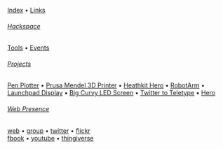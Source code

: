 [Index](_pages) • [Links](Links)

###### [Hackspace](Home)

[Tools](Tools) • [Events](Events)

###### [Projects](Projects)

[Pen Plotter](Pen-plotter) • 
[Prusa Mendel 3D Printer](Prusa-Mendel) • 
[Heathkit Hero](Hero) • 
[RobotArm](RobotArm) • 
[Launchpad Display](Launchpad-Display) • 
[Big Curvy LED Screen](Big-Curvy-LED-Screen) • 
[Twitter to Teletype](Twitter-to-Teletype) • [Hero](Hero)  





<!-- footer links -->

###### [Web Presence](Social-Media)

[web][Website] • [group][Google Group] • [twitter] • [flickr][]  
[fbook][Facebook] • [youtube] • [thingiverse]

[Website]: http://swindon.hackspace.org.uk/
[Google Group]: http://groups.google.com/group/swindon-hackspace
[Twitter]: http://twitter.com/snhack
[YouTube]: http://www.youtube.com/user/snhackspace
[Flickr]: https://www.flickr.com/groups/swindon-hackspace/
[Facebook]: https://www.facebook.com/swindon.hackspace
[Github]: https://github.com/snhack
[Thingiverse]: http://www.thingiverse.com/Swindon-Hackspace/

<!--
[`web`][web]
[`group`][Google Group]
[`twitter`][Twitter]
[`flickr`][Flickr]
[`youtube`][YouTube]
[`fbook`][Facebook]
[`thingiverse`][Thingiverse]
[`github`][Github]
-->